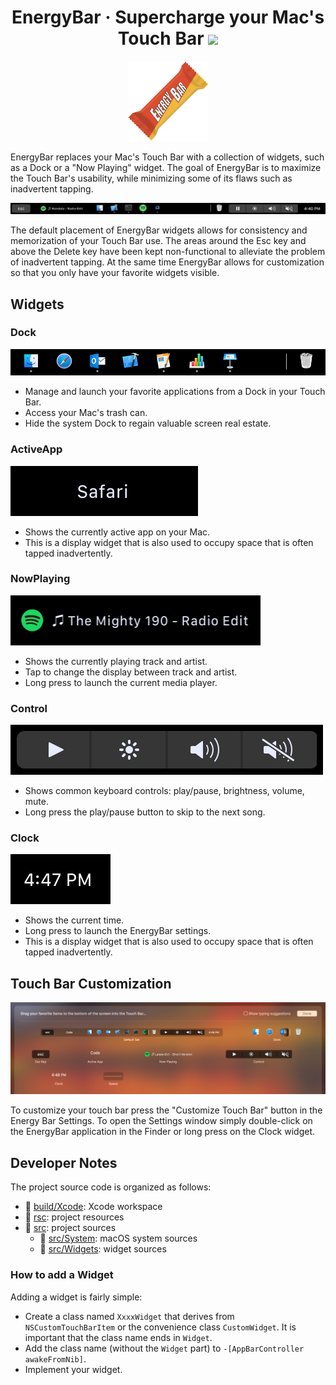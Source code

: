 <h1 align="center">
    EnergyBar &middot; Supercharge your Mac's Touch Bar
    <a href="https://github.com/billziss-gh/EnergyBar/releases">
        <img src="https://img.shields.io/github/release/billziss-gh/EnergyBar/all.svg?label=download"/>
    </a>
</h1>

<p align="center">
    <img src="rsc/Assets.xcassets/AppIcon.appiconset/EnergyBar_128.png"/>
</p>

EnergyBar replaces your Mac's Touch Bar with a collection of widgets, such as a Dock or a "Now Playing" widget. The goal of EnergyBar is to maximize the Touch Bar's usability, while minimizing some of its flaws such as inadvertent tapping.

![Dock](doc/EnergyBarAnimation.gif)

The default placement of EnergyBar widgets allows for consistency and memorization of your Touch Bar use. The areas around the Esc key and above the Delete key have been kept non-functional to alleviate the problem of inadvertent tapping. At the same time EnergyBar allows for customization so that you only have your favorite widgets visible.

## Widgets

### Dock

![Dock](doc/Dock.png)

- Manage and launch your favorite applications from a Dock in your Touch Bar.
- Access your Mac's trash can.
- Hide the system Dock to regain valuable screen real estate.

### ActiveApp

![ActiveApp](doc/ActiveApp.png)

- Shows the currently active app on your Mac.
- This is a display widget that is also used to occupy space that is often tapped inadvertently.

### NowPlaying

![NowPlaying](doc/NowPlaying.png)

- Shows the currently playing track and artist.
- Tap to change the display between track and artist.
- Long press to launch the current media player.

### Control

![Control](doc/Control.png)

- Shows common keyboard controls: play/pause, brightness, volume, mute.
- Long press the play/pause button to skip to the next song.

### Clock

![Clock](doc/Clock.png)

- Shows the current time.
- Long press to launch the EnergyBar settings.
- This is a display widget that is also used to occupy space that is often tapped inadvertently.

## Touch Bar Customization

![Customization](doc/Customization.png)

To customize your touch bar press the "Customize Touch Bar" button in the Energy Bar Settings. To open the Settings window simply double-click on the EnergyBar application in the Finder or long press on the Clock widget.

## Developer Notes

The project source code is organized as follows:

* :file_folder: [build/Xcode](build/Xcode): Xcode workspace
* :file_folder: [rsc](rsc): project resources
* :file_folder: [src](src): project sources
    * :file_folder: [src/System](src/System): macOS system sources
    * :file_folder: [src/Widgets](src/Widgets): widget sources

### How to add a Widget

Adding a widget is fairly simple:

- Create a class named `XxxxWidget` that derives from `NSCustomTouchBarItem` or the convenience class `CustomWidget`. It is important that the class name ends in `Widget`.
- Add the class name (without the `Widget` part) to `-[AppBarController awakeFromNib]`.
- Implement your widget.
